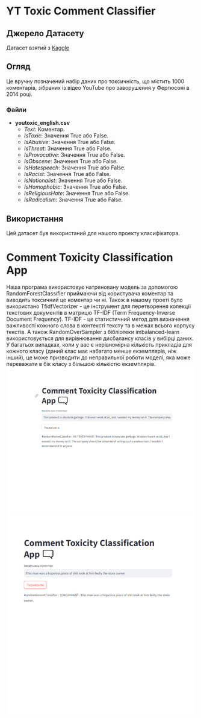 # YT Toxic Comment Сlassifier
## Джерело Датасету
Датасет взятий з [Kaggle](https://www.kaggle.com/datasets/reihanenamdari/youtube-toxicity-data)

## Огляд
Це вручну позначений набір даних про токсичність, що містить 1000 коментарів, зібраних із відео YouTube про заворушення у Фергюсоні в 2014 році.

### Файли
- **youtoxic_english.csv**
  - *Text*: Коментар.
  - *IsToxic*: Значення True або False.
  - *IsAbusive*: Значення True або False.
  - *IsThreat*: Значення True або False.
  - *IsProvocative*: Значення True або False.
  - *IsObscene*: Значення True або False.
  - *IsHatespeech*: Значення True або False.
  - *IsRacist*: Значення True або False.
  - *IsNationalist*: Значення True або False.
  - *IsHomophobic*: Значення True або False.
  - *IsReligiousHate*: Значення True або False.
  - *IsRadicalism*: Значення True або False.

## Використання
Цей датасет був використаний для нашого проекту класифікатора.
# Comment Toxicity Classification App
Наша програма використовує натреновану модель за допомогою RandomForestClassifier приймаючи від користувача коментар та виводить токсичний це коментар чи ні. Також в нашому проеті було використано TfidfVectorizer - це інструмент для перетворення колекції текстових документів в матрицю TF-IDF (Term Frequency-Inverse Document Frequency). TF-IDF - це статистичний метод для визначення важливості кожного слова в контексті тексту та в межах всього корпусу текстів.
А також RandomOverSampler з бібліотеки imbalanced-learn використовується для вирівнювання дисбалансу класів у вибірці даних. У багатьох випадках, коли у вас є нерівномірна кількість прикладів для кожного класу (даний клас має набагато менше екземплярів, ніж інший), це може призводити до неправильної роботи моделі, яка може переважати в бік класу з більшою кількістю екземплярів.
![App](https://github.com/ViktorPrystai/YTcommentProject/blob/main/screenshots/result%20not%20toxic.jpg)
![App](https://github.com/ViktorPrystai/YTcommentProject/blob/main/screenshots/result%20toxic.jpg)

